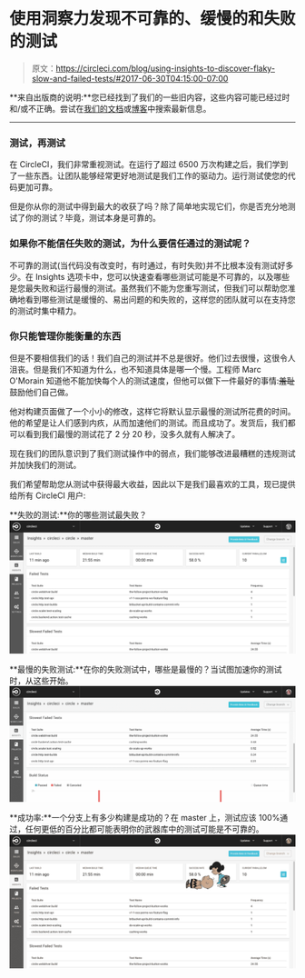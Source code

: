 # 使用洞察力发现不可靠的、缓慢的和失败的测试

> 原文：<https://circleci.com/blog/using-insights-to-discover-flaky-slow-and-failed-tests/#2017-06-30T04:15:00-07:00>

**来自出版商的说明:**您已经找到了我们的一些旧内容，这些内容可能已经过时和/或不正确。尝试在[我们的文档](https://circleci.com/docs/)或[博客](https://circleci.com/blog/)中搜索最新信息。

* * *

### 测试，再测试

在 CircleCI，我们非常重视测试。在运行了超过 6500 万次构建之后，我们学到了一些东西。让团队能够经常更好地测试是我们工作的驱动力。运行测试使您的代码更加可靠。

但是你从你的测试中得到最大的收获了吗？除了简单地实现它们，你是否充分地测试了你的测试？毕竟，测试本身是可靠的。

### 如果你不能信任失败的测试，为什么要信任通过的测试呢？

不可靠的测试(当代码没有改变时，有时通过，有时失败)并不比根本没有测试好多少。在 Insights 选项卡中，您可以快速查看哪些测试可能是不可靠的，以及哪些是您最失败和运行最慢的测试。虽然我们不能为您重写测试，但我们可以帮助您准确地看到哪些测试是缓慢的、易出问题的和失败的，这样您的团队就可以在支持您的测试时集中精力。

### 你只能管理你能衡量的东西

但是不要相信我们的话！我们自己的测试并不总是很好。他们过去很慢，这很令人沮丧。但是我们不知道为什么，也不知道具体是哪一个慢。工程师 Marc O'Morain 知道他不能加快每个人的测试速度，但他可以做下一件最好的事情:~~羞耻~~鼓励他们自己做。

他对构建页面做了一个小小的修改，这样它将默认显示最慢的测试所花费的时间。他的希望是让人们感到内疚，从而加速他们的测试。而且成功了。发货后，我们都可以看到我们最慢的测试花了 2 分 20 秒，没多久就有人解决了。

现在我们的团队意识到了我们测试操作中的弱点，我们能够改进最糟糕的违规测试并加快我们的测试。

我们希望帮助您从测试中获得最大收益，因此以下是我们最喜欢的工具，现已提供给所有 CircleCI 用户:

**失败的测试:**你的哪些测试最失败？![Failed Tests](img/a5ae03481314cf71df6909ceb7165494.png)

**最慢的失败测试:**在你的失败测试中，哪些是最慢的？当试图加速你的测试时，从这些开始。![Slowest Failed Tests](img/fb9e20e0fa25d75bddd73ba92b007fbd.png)

**成功率:**一个分支上有多少构建是成功的？在 master 上，测试应该 100%通过，任何更低的百分比都可能表明你的武器库中的测试可能是不可靠的。![Success Rate1.png](img/afacd57145b8164ca9875f5e5b7b07f6.png)